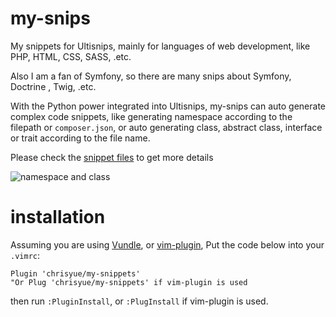 # my-snips

My snippets for Ultisnips, mainly for languages of web development, like
PHP, HTML, CSS, SASS, .etc.

Also I am a fan of Symfony, so there are many snips about Symfony, Doctrine
, Twig, .etc.

With the Python power integrated into Ultisnips, my-snips can auto generate
complex code snippets, like generating namespace according to the filepath
or `composer.json`, or auto generating class, abstract class, interface or
trait according to the file name.

Please check the
[snippet files](https://github.com/chrisyue/my-snips/tree/master/UltiSnips)
to get more details

![namespace and class](http://chrisyue-blog.qiniudn.com/nc-abstract.gif "namespace and class")

# installation

Assuming you are using [Vundle](https://github.com/gmarik/Vundle.vim), or
[vim-plugin](https://github.com/junegunn/vim-plug), Put the code below into
your `.vimrc`:

```
Plugin 'chrisyue/my-snippets'
"Or Plug 'chrisyue/my-snippets' if vim-plugin is used
```

then run `:PluginInstall`, or `:PlugInstall` if vim-plugin is used.

